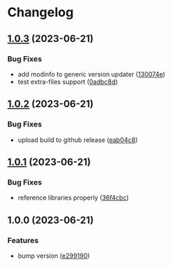 # Changelog

## [1.0.3](https://github.com/Nulliel-VintageStory/WaypointTogether/compare/v1.0.2...v1.0.3) (2023-06-21)


### Bug Fixes

* add modinfo to generic version updater ([130074e](https://github.com/Nulliel-VintageStory/WaypointTogether/commit/130074e3c159e7994adb77dd010b0d10e0565658))
* test extra-files support ([0adbc8d](https://github.com/Nulliel-VintageStory/WaypointTogether/commit/0adbc8d63ae13b8fd001847241e78b512b3e3a8b))

## [1.0.2](https://github.com/Nulliel-VintageStory/WaypointTogether/compare/v1.0.1...v1.0.2) (2023-06-21)


### Bug Fixes

* upload build to github release ([eab04c8](https://github.com/Nulliel-VintageStory/WaypointTogether/commit/eab04c8e679e9be72e1643898a8783e40a5d2abf))

## [1.0.1](https://github.com/Nulliel-VintageStory/WaypointTogether/compare/v1.0.0...v1.0.1) (2023-06-21)


### Bug Fixes

* reference libraries properly ([36f4cbc](https://github.com/Nulliel-VintageStory/WaypointTogether/commit/36f4cbc894df6157708e57f172eeecb44b3b7258))

## 1.0.0 (2023-06-21)


### Features

* bump version ([e299190](https://github.com/Nulliel-VintageStory/WaypointTogether/commit/e299190316a9d55938f2e522e5d6f2c9ae6db577))
